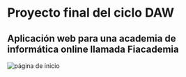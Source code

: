 # Proyecto final del ciclo DAW

## Aplicación web para una academia de informática online llamada Fiacademia

![página de inicio](https://i.ibb.co/Hzmnmzk/inicio-Fiacademia.png)
